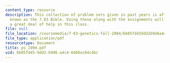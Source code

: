 ```yaml
---
content_type: resource
description: This collection of problem sets given in past years is affectionately
  known as the 7.03 Bible. Using these along with the assignments will give the student
  a great deal of help in this class.
file: null
file_location: /coursemedia/7-03-genetics-fall-2004/6b05fd459dd2b9d6a4c46460ac04cdbc_ps_1994.pdf
file_type: application/pdf
resourcetype: Document
title: ps_1994.pdf
uid: 6b05fd45-9dd2-b9d6-a4c4-6460ac04cdbc
---
```

